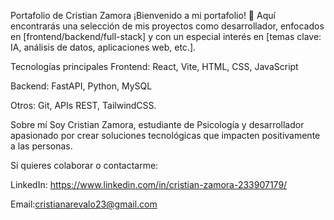 Portafolio de Cristian Zamora 
¡Bienvenido a mi portafolio! 🚀
Aquí encontrarás una selección de mis proyectos como desarrollador, enfocados en [frontend/backend/full-stack] 
y con un especial interés en [temas clave: IA, análisis de datos, aplicaciones web, etc.].

Tecnologías principales
Frontend: React, Vite, HTML, CSS, JavaScript

Backend: FastAPI, Python, MySQL

Otros: Git, APIs REST, TailwindCSS.

Sobre mí
Soy Cristian Zamora, estudiante de Psicología y desarrollador apasionado por crear soluciones 
tecnológicas que impacten positivamente a las personas.

Si quieres colaborar o contactarme:

LinkedIn: https://www.linkedin.com/in/cristian-zamora-233907179/

Email:cristianarevalo23@gmail.com

